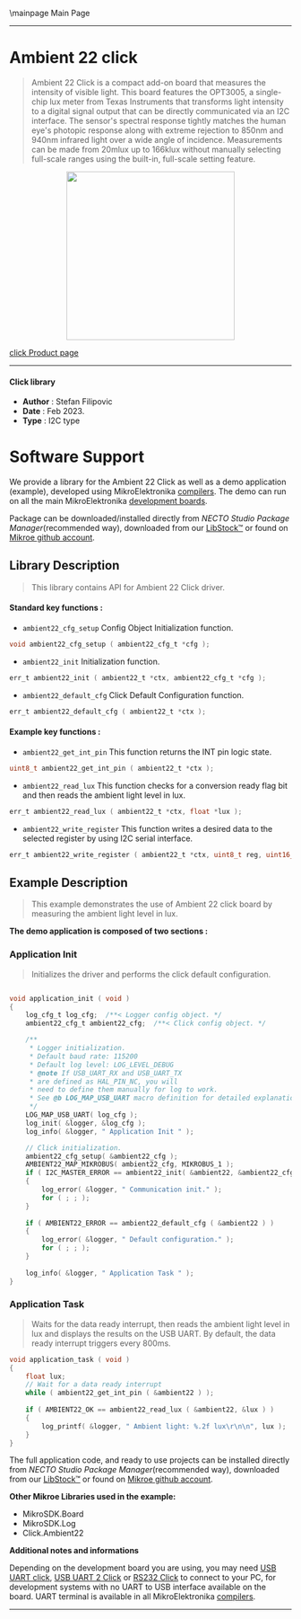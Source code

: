 \mainpage Main Page

---
# Ambient 22 click

> Ambient 22 Click is a compact add-on board that measures the intensity of visible light. This board features the OPT3005, a single-chip lux meter from Texas Instruments that transforms light intensity to a digital signal output that can be directly communicated via an I2C interface. The sensor's spectral response tightly matches the human eye's photopic response along with extreme rejection to 850nm and 940nm infrared light over a wide angle of incidence. Measurements can be made from 20mlux up to 166klux without manually selecting full-scale ranges using the built-in, full-scale setting feature.

<p align="center">
  <img src="https://download.mikroe.com/images/click_for_ide/ambient22_click.png" height=300px>
</p>

[click Product page](https://www.mikroe.com/ambient-22-click)

---


#### Click library

- **Author**        : Stefan Filipovic
- **Date**          : Feb 2023.
- **Type**          : I2C type


# Software Support

We provide a library for the Ambient 22 Click
as well as a demo application (example), developed using MikroElektronika
[compilers](https://www.mikroe.com/necto-studio).
The demo can run on all the main MikroElektronika [development boards](https://www.mikroe.com/development-boards).

Package can be downloaded/installed directly from *NECTO Studio Package Manager*(recommended way), downloaded from our [LibStock&trade;](https://libstock.mikroe.com) or found on [Mikroe github account](https://github.com/MikroElektronika/mikrosdk_click_v2/tree/master/clicks).

## Library Description

> This library contains API for Ambient 22 Click driver.

#### Standard key functions :

- `ambient22_cfg_setup` Config Object Initialization function.
```c
void ambient22_cfg_setup ( ambient22_cfg_t *cfg );
```

- `ambient22_init` Initialization function.
```c
err_t ambient22_init ( ambient22_t *ctx, ambient22_cfg_t *cfg );
```

- `ambient22_default_cfg` Click Default Configuration function.
```c
err_t ambient22_default_cfg ( ambient22_t *ctx );
```

#### Example key functions :

- `ambient22_get_int_pin` This function returns the INT pin logic state.
```c
uint8_t ambient22_get_int_pin ( ambient22_t *ctx );
```

- `ambient22_read_lux` This function checks for a conversion ready flag bit and then reads the ambient light level in lux.
```c
err_t ambient22_read_lux ( ambient22_t *ctx, float *lux );
```

- `ambient22_write_register` This function writes a desired data to the selected register by using I2C serial interface.
```c
err_t ambient22_write_register ( ambient22_t *ctx, uint8_t reg, uint16_t data_in );
```

## Example Description

> This example demonstrates the use of Ambient 22 click board by measuring the ambient light level in lux.

**The demo application is composed of two sections :**

### Application Init

> Initializes the driver and performs the click default configuration.

```c

void application_init ( void )
{
    log_cfg_t log_cfg;  /**< Logger config object. */
    ambient22_cfg_t ambient22_cfg;  /**< Click config object. */

    /** 
     * Logger initialization.
     * Default baud rate: 115200
     * Default log level: LOG_LEVEL_DEBUG
     * @note If USB_UART_RX and USB_UART_TX 
     * are defined as HAL_PIN_NC, you will 
     * need to define them manually for log to work. 
     * See @b LOG_MAP_USB_UART macro definition for detailed explanation.
     */
    LOG_MAP_USB_UART( log_cfg );
    log_init( &logger, &log_cfg );
    log_info( &logger, " Application Init " );

    // Click initialization.
    ambient22_cfg_setup( &ambient22_cfg );
    AMBIENT22_MAP_MIKROBUS( ambient22_cfg, MIKROBUS_1 );
    if ( I2C_MASTER_ERROR == ambient22_init( &ambient22, &ambient22_cfg ) ) 
    {
        log_error( &logger, " Communication init." );
        for ( ; ; );
    }
    
    if ( AMBIENT22_ERROR == ambient22_default_cfg ( &ambient22 ) )
    {
        log_error( &logger, " Default configuration." );
        for ( ; ; );
    }
    
    log_info( &logger, " Application Task " );
}

```

### Application Task

> Waits for the data ready interrupt, then reads the ambient light level in lux and displays the results on the USB UART. By default, the data ready interrupt triggers every 800ms.

```c
void application_task ( void )
{
    float lux;
    // Wait for a data ready interrupt
    while ( ambient22_get_int_pin ( &ambient22 ) );
    
    if ( AMBIENT22_OK == ambient22_read_lux ( &ambient22, &lux ) )
    {
        log_printf( &logger, " Ambient light: %.2f lux\r\n\n", lux );
    }
}
```

The full application code, and ready to use projects can be installed directly from *NECTO Studio Package Manager*(recommended way), downloaded from our [LibStock&trade;](https://libstock.mikroe.com) or found on [Mikroe github account](https://github.com/MikroElektronika/mikrosdk_click_v2/tree/master/clicks).

**Other Mikroe Libraries used in the example:**

- MikroSDK.Board
- MikroSDK.Log
- Click.Ambient22

**Additional notes and informations**

Depending on the development board you are using, you may need
[USB UART click](https://www.mikroe.com/usb-uart-click),
[USB UART 2 Click](https://www.mikroe.com/usb-uart-2-click) or
[RS232 Click](https://www.mikroe.com/rs232-click) to connect to your PC, for
development systems with no UART to USB interface available on the board. UART
terminal is available in all MikroElektronika
[compilers](https://shop.mikroe.com/compilers).

---
